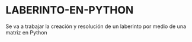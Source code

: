 # LABERINTO-EN-PYTHON
Se va a trabajar la creación y resolución de un laberinto por medio de una matriz en Python
